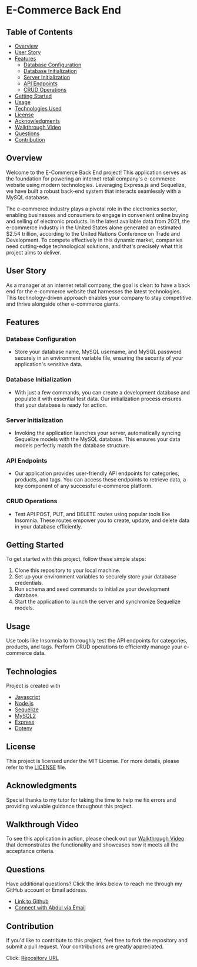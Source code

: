 # E-Commerce Back End

## Table of Contents
  - [Overview](#overview)
  - [User Story](#user-story)
  - [Features](#features)
    - [Database Configuration](#database-configuration)
    - [Database Initialization](#database-initialization)
    - [Server Initialization](#server-initialization)
    - [API Endpoints](#api-endpoints)
    - [CRUD Operations](#crud-operations)
  - [Getting Started](#getting-started)
  - [Usage](#usage)
  - [Technologies Used](#technologies-used)
  - [License](#license)
  - [Acknowledgments](#acknowledgments)
  - [Walkthrough Video](#walkthrough-video)
  - [Questions](#questions)
  - [Contribution](#contribution)


## Overview

Welcome to the E-Commerce Back End project! This application serves as the foundation for powering an internet retail company's e-commerce website using modern technologies. Leveraging Express.js and Sequelize, we have built a robust back-end system that interacts seamlessly with a MySQL database.

The e-commerce industry plays a pivotal role in the electronics sector, enabling businesses and consumers to engage in convenient online buying and selling of electronic products. In the latest available data from 2021, the e-commerce industry in the United States alone generated an estimated $2.54 trillion, according to the United Nations Conference on Trade and Development. To compete effectively in this dynamic market, companies need cutting-edge technological solutions, and that's precisely what this project aims to deliver.

## User Story

As a manager at an internet retail company, the goal is clear: to have a back end for the e-commerce website that harnesses the latest technologies. This technology-driven approach enables your company to stay competitive and thrive alongside other e-commerce giants.

## Features

### Database Configuration

- Store your database name, MySQL username, and MySQL password securely in an environment variable file, ensuring the security of your application's sensitive data.

### Database Initialization

- With just a few commands, you can create a development database and populate it with essential test data. Our initialization process ensures that your database is ready for action.

### Server Initialization

- Invoking the application launches your server, automatically syncing Sequelize models with the MySQL database. This ensures your data models perfectly match the database structure.

### API Endpoints

- Our application provides user-friendly API endpoints for categories, products, and tags. You can access these endpoints to retrieve data, a key component of any successful e-commerce platform.

### CRUD Operations

- Test API POST, PUT, and DELETE routes using popular tools like Insomnia. These routes empower you to create, update, and delete data in your database efficiently.

## Getting Started

To get started with this project, follow these simple steps:

1. Clone this repository to your local machine.
2. Set up your environment variables to securely store your database credentials.
3. Run schema and seed commands to initialize your development database.
4. Start the application to launch the server and synchronize Sequelize models.

## Usage

Use tools like Insomnia to thoroughly test the API endpoints for categories, products, and tags. Perform CRUD operations to efficiently manage your e-commerce data.

## Technologies
Project is created with 
* [Javascript](https://www.javascript.com/)
* [Node.js](https://nodejs.org/en/)
* [Sequelize](https://www.npmjs.com/package/sequelize)
* [MySQL2](https://www.npmjs.com/package/mysql2)
* [Express](https://www.npmjs.com/package/express)
* [Dotenv](https://www.npmjs.com/package/dotenv)

## License

This project is licensed under the MIT License. For more details, please refer to the [LICENSE](LICENSE) file.

## Acknowledgments

Special thanks to my tutor for taking the time to help me fix errors and providing valuable guidance throughout this project.

## Walkthrough Video

To see this application in action, please check out our [Walkthrough Video](#) that demonstrates the functionality and showcases how it meets all the acceptance criteria.

## Questions

Have additional questions? Click the links below to reach me through my GitHub account or Email address.

- [Link to Github](https://github.com/abdulsamedtma)
- [Connect with Abdul via Email](mailto:abdulsamedtma@gmail.com)

## Contribution

If you'd like to contribute to this project, feel free to fork the repository and submit a pull request. Your contributions are greatly appreciated.

Click: [Repository URL](https://github.com/abdulsamedtma/e-commerce-backend)